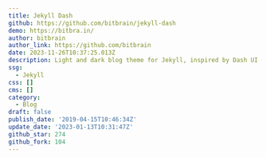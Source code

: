 ```yaml
---
title: Jekyll Dash
github: https://github.com/bitbrain/jekyll-dash
demo: https://bitbra.in/
author: bitbrain
author_link: https://github.com/bitbrain
date: 2023-11-26T10:37:25.013Z
description: Light and dark blog theme for Jekyll, inspired by Dash UI for Atom.
ssg:
  - Jekyll
css: []
cms: []
category:
  - Blog
draft: false
publish_date: '2019-04-15T10:46:34Z'
update_date: '2023-01-13T10:31:47Z'
github_star: 274
github_fork: 104
---
```

